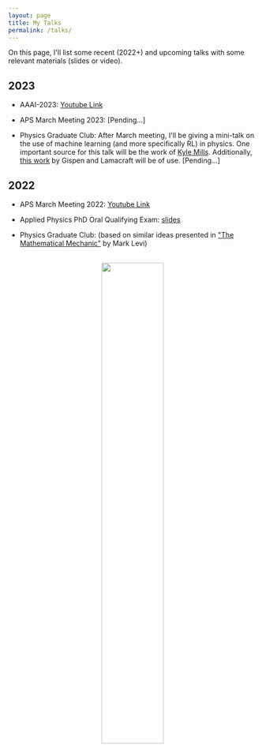 ```yaml
---
layout: page
title: My Talks
permalink: /talks/
---
```


On this page, I'll list some recent (2022+) and upcoming talks with some relevant materials (slides or video).

## 2023
- AAAI-2023: [Youtube Link][yt-link-aaai]

- APS March Meeting 2023: [Pending...]

- Physics Graduate Club: After March meeting, I'll be giving a mini-talk on the use of machine learning (and more specifically RL) in physics. One important source for this talk will be the work of [Kyle Mills](https://scholar.google.com/citations?user=bj4wnLYAAAAJ&hl=en). Additionally, [this work](https://proceedings.mlr.press/v145/gispen22a.html) by Gispen and Lamacraft will be of use. [Pending...]

## 2022
- APS March Meeting 2022: [Youtube Link][yt-link]

- Applied Physics PhD Oral Qualifying Exam: [slides][slides-link]

- Physics Graduate Club: (based on similar ideas presented in ["The Mathematical Mechanic"][amzn-link] by Mark Levi)
<!-- Insert an image from assets but make it 50% smaller -->
<!-- Add some empty space -->
<br>
<!-- Center the image -->
<div style="text-align:center">
  <img src="{{ site.baseurl }}/assets/grad_student_club_flyer.jpg" width="50%" height="50%">
</div>
<!-- ## 2023
- APS March Meeting 2023: [Youtube Link][yt-link] -->


[yt-link]: https://www.youtube.com/watch?v=qWjA7VOOxE4&t=311s
[slides-link]: /assets/qualifying-exam-slides.pdf
[flyer-link]: /assets/grad_student_club_flyer.jpg
[amzn-link]: https://www.amazon.com/Mathematical-Mechanic-Physical-Reasoning-Problems/dp/0691154562
[yt-link-aaai]: https://www.youtube.com/watch?v=BwdHQFDzc8c